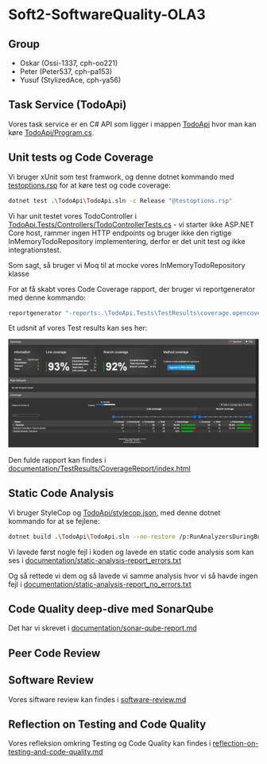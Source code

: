 # Soft2-SoftwareQuality-OLA3

## Group

- Oskar (Ossi-1337, cph-oo221)
- Peter (Peter537, cph-pa153)
- Yusuf (StylizedAce, cph-ya56)

## Task Service (TodoApi)

Vores task service er en C# API som ligger i mappen [TodoApi](./TodoApi/) hvor man kan køre [TodoApi/Program.cs](./TodoApi/Program.cs).

## Unit tests og Code Coverage

Vi bruger xUnit som test framwork, og denne dotnet kommando med [testoptions.rsp](testoptions.rsp) for at køre test og code coverage:

```bash
dotnet test .\TodoApi\TodoApi.sln -c Release "@testoptions.rsp"
```

Vi har unit testet vores TodoController i [TodoApi.Tests/Controllers/TodoControllerTests.cs](./TodoApi.Tests/Controllers/TodoControllerTests.cs) - vi starter ikke ASP.NET Core host, rammer ingen HTTP endpoints og bruger ikke den rigtige InMemoryTodoRepository implementering, derfor er det unit test og ikke integrationstest.

Som sagt, så bruger vi Moq til at mocke vores InMemoryTodoRepository klasse

For at få skabt vores Code Coverage rapport, der bruger vi reportgenerator med denne kommando:

```bash
reportgenerator "-reports:.\TodoApi.Tests\TestResults\coverage.opencover.xml" "-targetdir:.\TodoApi.Tests\TestResults\CoverageReport" -reporttypes:Html
```

Et udsnit af vores Test results kan ses her:

![Code coverage summary](documentation/TestResults/code-coverage-summary.png)

Den fulde rapport kan findes i [documentation/TestResults/CoverageReport/index.html](./documentation/TestResults/CoverageReport/index.html)

## Static Code Analysis

Vi bruger StyleCop og [TodoApi/stylecop.json](./TodoApi/stylecop.json), med denne dotnet kommando for at se fejlene:

```bash
dotnet build .\TodoApi\TodoApi.sln --no-restore /p:RunAnalyzersDuringBuild=true > static-analysis-report.txt 2>&1
```

Vi lavede først nogle fejl i koden og lavede en static code analysis som kan ses i [documentation/static-analysis-report_errors.txt](./documentation/static-analysis-report_errors.txt)

Og så rettede vi dem og så lavede vi samme analysis hvor vi så havde ingen fejl i [documentation/static-analysis-report_no_errors.txt](./documentation/static-analysis-report_no_errors.txt)

## Code Quality deep-dive med SonarQube

Det har vi skrevet i [documentation/sonar-qube-report.md](./documentation/sonar-qube-report.md)

## Peer Code Review

## Software Review

Vores siftware review kan findes i [software-review.md](software-review.md)

## Reflection on Testing and Code Quality

Vores refleksion omkring Testing og Code Quality kan findes i [reflection-on-testing-and-code-quality.md](reflection-on-testing-and-code-quality.md)
